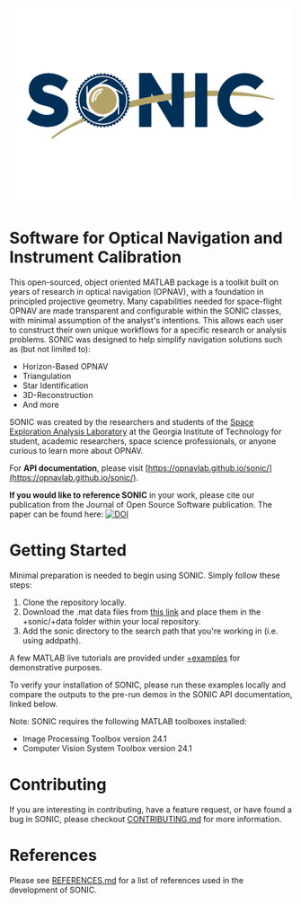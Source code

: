 ![SONIC](https://github.com/opnavlab/sonic/blob/main/logos/sonic_banner.png)
# **S**oftware for **O**ptical **N**avigation and **I**nstrument **C**alibration
This open-sourced, object oriented MATLAB package is a toolkit built on years of research in
optical navigation (OPNAV), with a foundation in principled projective geometry. Many 
capabilities needed for space-flight OPNAV are made transparent and configurable within the SONIC classes, 
with minimal assumption of the analyst's intentions. This allows each user to construct their own 
unique workflows for a specific research or analysis problems. SONIC was designed to help simplify navigation solutions such as (but not limited to):

- Horizon-Based OPNAV
- Triangulation
- Star Identification
- 3D-Reconstruction
- And more

SONIC was created by the researchers and students of the [Space Exploration Analysis 
Laboratory](https://seal.ae.gatech.edu/) at the Georgia Institute of Technology for student, 
academic researchers, space science professionals, or anyone curious to learn more about OPNAV.

For **API documentation**, please visit [https://opnavlab.github.io/sonic/](https://opnavlab.github.io/sonic/).

**If you would like to reference SONIC** in your work, please cite our publication from the Journal of Open Source Software publication. The paper can be found here:
[![DOI](https://joss.theoj.org/papers/10.21105/joss.06916/status.svg)](https://doi.org/10.21105/joss.06916)

# Getting Started
Minimal preparation is needed to begin using SONIC. Simply follow these steps:
1. Clone the repository locally.
2. Download the .mat data files from [this link](https://gatech.box.com/s/khb5ifmqxzgyt08lmh834xp5csbqte85) and place them in the +sonic/+data folder within your local repository.
3. Add the sonic directory to the search path that you're working in (i.e. using addpath). 

A few MATLAB live tutorials are provided under [+examples](https://github.com/opnavlab/sonic/tree/main/%2Bexamples)
for demonstrative purposes.

To verify your installation of SONIC, please run these examples locally and compare the outputs to the pre-run demos in the SONIC API documentation, linked below.

Note: SONIC requires the following MATLAB toolboxes installed:
- Image Processing Toolbox version 24.1
- Computer Vision System Toolbox version 24.1

# Contributing
If you are interesting in contributing, have a feature request, or have found a bug in SONIC, please checkout [CONTRIBUTING.md](https://github.com/opnavlab/sonic/blob/main/CONTRIBUTING.md) for more information.

# References
Please see [REFERENCES.md](https://github.com/opnavlab/sonic/blob/main/REFERENCES.md) for a list of references used in the development of SONIC.
